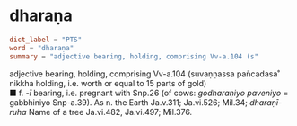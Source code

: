 # dharaṇa

``` toml
dict_label = "PTS"
word = "dharaṇa"
summary = "adjective bearing, holding, comprising Vv-a.104 (s"
```

adjective bearing, holding, comprising Vv\-a.104 (suvaṇṇassa pañcadasa˚ nikkha holding, i.e. worth or equal to 15 parts of gold)  
■ f. *\-ī* bearing, i.e. pregnant with Snp.26 (of cows: *godharaṇiyo paveniyo* = gabbhiniyo Snp\-a.39). As n. the Earth Ja.v.311; Ja.vi.526; Mil.34; *dharaṇī\-ruha* Name of a tree Ja.vi.482, Ja.vi.497; Mil.376.

